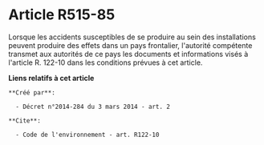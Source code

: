 # Article R515-85

Lorsque les accidents susceptibles de se produire au sein des installations peuvent produire des effets dans un pays
frontalier, l'autorité compétente transmet aux autorités de ce pays les documents et informations visés à l'article R. 122-10
dans les conditions prévues à cet article.

**Liens relatifs à cet article**

	**Créé par**:

	  - Décret n°2014-284 du 3 mars 2014 - art. 2

	**Cite**:

	  - Code de l'environnement - art. R122-10
